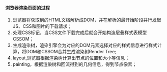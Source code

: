 #### 浏览器渲染页面的过程

1. 浏览器将获取到的HTML文档解析成DOM，并在解析的最开始阶段并行发起JS、CSS和图片的下载请求；
2. 处理CSS标记，当CSS文件下载完成后就会开始构造层叠样式表模型CSSOM；
3. 生成渲染树，渲染引擎会为对应的DOM元素选择对应的样式信息进行样式计算，将DOM和CSSOM合并生成渲染树Render Tree;
4. layout,浏览器根据渲染树计算出节点的位置和大小等信息；
5. painting，根据渲染树和回流得到的几何信息，得到节点像素；

